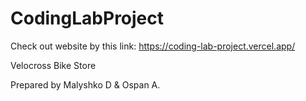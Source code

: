 # CodingLabProject

Check out website by this link: https://coding-lab-project.vercel.app/

Velocross Bike Store

Prepared by Malyshko D & Ospan A.

